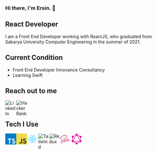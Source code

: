 ### Hi there, I'm Ersin. :wave:

## React Developer

I am a Front End Developer working with ReactJS, who graduated from Sakarya University Computer Engineering in the summer of 2021.

## Current Condition

- Front End Developer Innovance Consultancy
- Learning Swift

## Reach out to me

[<img width="35" title="LinkedIn" src="https://avatars.githubusercontent.com/u/357098?s=200&v=4" align="left" />](https://www.linkedin.com/in/cakmakersin/)
[<img width="35" title="HackerRank" src="https://avatars.githubusercontent.com/u/1030588?s=200&v=4" align="left" />](https://www.hackerrank.com/ckmrsn/)


<br/>
<br/>

## Tech I Use

<img align="left" src="https://raw.githubusercontent.com/github/explore/80688e429a7d4ef2fca1e82350fe8e3517d3494d/topics/typescript/typescript.png" title="TypeScript" width="35">
<img align="left" src="https://raw.githubusercontent.com/github/explore/80688e429a7d4ef2fca1e82350fe8e3517d3494d/topics/javascript/javascript.png" title="JavaScript" width="35">
<img align="left" src="https://raw.githubusercontent.com/github/explore/80688e429a7d4ef2fca1e82350fe8e3517d3494d/topics/react/react.png" title="ReactJS" width="35">
<img align="left" src="https://avatars.githubusercontent.com/u/67109815?s=200&v=4" title="Tailwind" width="35">
<img align="left" src="https://avatars.githubusercontent.com/u/13142323?s=200&v=4" title="Redux" width="35">
<img align="left" src="https://raw.githubusercontent.com/github/explore/80688e429a7d4ef2fca1e82350fe8e3517d3494d/topics/sass/sass.png" title="Sass" width="35">
<img align="left" src="https://raw.githubusercontent.com/github/explore/e65ef46ef3e7bc457c93622f6a89fe8d3fd131d5/topics/graphql/graphql.png" title="Graphql" width="35">

<!--
**ersincakmak/ersincakmak** is a ✨ _special_ ✨ repository because its `README.md` (this file) appears on your GitHub profile.

Here are some ideas to get you started:

- 🔭 I’m currently working on ...
- 🌱 I’m currently learning ...
- 👯 I’m looking to collaborate on ...
- 🤔 I’m looking for help with ...
- 💬 Ask me about ...
- 📫 How to reach me: ...
- 😄 Pronouns: ...
- ⚡ Fun fact: ...
-->

